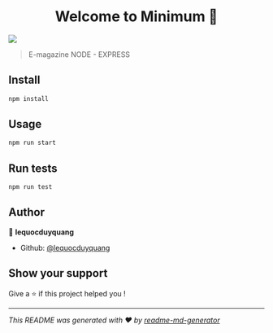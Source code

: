 <h1 align="center">Welcome to Minimum 👋</h1>
<p>
  <img src="https://img.shields.io/badge/version-1.0.0-blue.svg?cacheSeconds=2592000" />
</p>

> E-magazine NODE - EXPRESS 

## Install

```sh
npm install
```

## Usage

```sh
npm run start
```

## Run tests

```sh
npm run test
```

## Author

👤 **lequocduyquang**

* Github: [@lequocduyquang](https://github.com/lequocduyquang)

## Show your support

Give a ⭐️ if this project helped you !

***
_This README was generated with ❤️ by [readme-md-generator](https://github.com/kefranabg/readme-md-generator)_